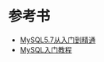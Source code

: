 # 参考书

- [MySQL5.7从入门到精通](https://book.douban.com/subject/27031888/)
- [MySQL入门教程](https://github.com/jaywcjlove/mysql-tutorial)